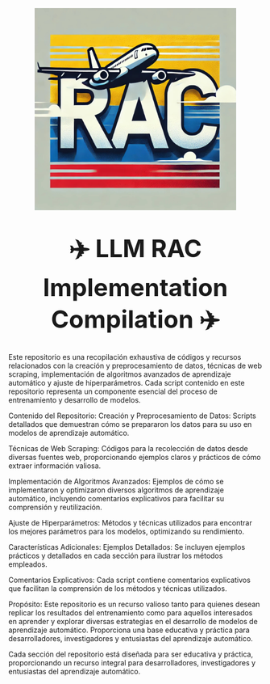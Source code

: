 <p align="center">
    <img src="https://github.com/BlitzKriegM/C-digos-Proyecto/blob/db698ce9531b53cf61bad73030c0711552ae8483/WhatsApp%20Image%202024-06-24%20at%2011.27.31.jpeg" width="400" style="max-width:100%;">
</p>

<h1 align="center">
    <span style="font-size: 48px;">✈️ LLM RAC Implementation Compilation ✈️</span>
</h1>



Este repositorio es una recopilación exhaustiva de códigos y recursos relacionados con la creación y preprocesamiento de datos, técnicas de web scraping, implementación de algoritmos avanzados de aprendizaje automático y ajuste de hiperparámetros. Cada script contenido en este repositorio representa un componente esencial del proceso de entrenamiento y desarrollo de modelos.

Contenido del Repositorio:
Creación y Preprocesamiento de Datos: Scripts detallados que demuestran cómo se prepararon los datos para su uso en modelos de aprendizaje automático.

Técnicas de Web Scraping: Códigos para la recolección de datos desde diversas fuentes web, proporcionando ejemplos claros y prácticos de cómo extraer información valiosa.

Implementación de Algoritmos Avanzados: Ejemplos de cómo se implementaron y optimizaron diversos algoritmos de aprendizaje automático, incluyendo comentarios explicativos para facilitar su comprensión y reutilización.

Ajuste de Hiperparámetros: Métodos y técnicas utilizados para encontrar los mejores parámetros para los modelos, optimizando su rendimiento.

Características Adicionales:
Ejemplos Detallados: Se incluyen ejemplos prácticos y detallados en cada sección para ilustrar los métodos empleados.

Comentarios Explicativos: Cada script contiene comentarios explicativos que facilitan la comprensión de los métodos y técnicas utilizados.

Propósito:
Este repositorio es un recurso valioso tanto para quienes desean replicar los resultados del entrenamiento como para aquellos interesados en aprender y explorar diversas estrategias en el desarrollo de modelos de aprendizaje automático. Proporciona una base educativa y práctica para desarrolladores, investigadores y entusiastas del aprendizaje automático.

Cada sección del repositorio está diseñada para ser educativa y práctica, proporcionando un recurso integral para desarrolladores, investigadores y entusiastas del aprendizaje automático.
</div>
